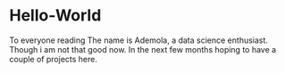 # Hello-World
To everyone reading
 The name is Ademola, a data science enthusiast.
 Though i am not that good now.
 In the next few months hoping to have a couple of projects here.
